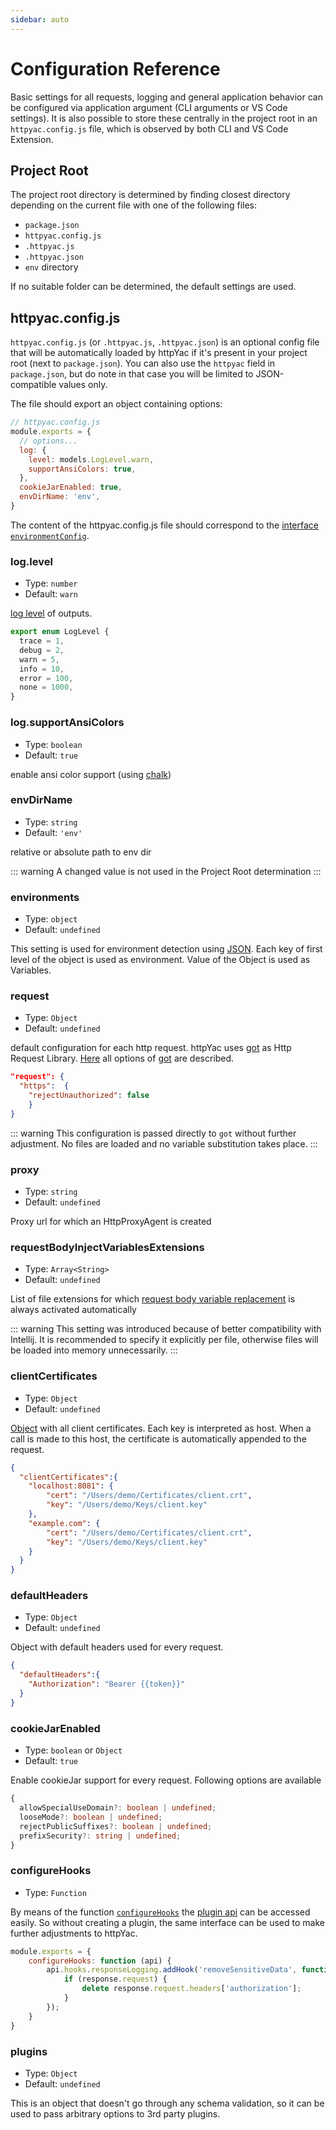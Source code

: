 ```yaml
---
sidebar: auto
---
```


# Configuration Reference

Basic settings for all requests, logging and general application behavior can be configured via application argument (CLI arguments or VS Code settings). It is also possible to store these centrally in the project root  in an `httpyac.config.js` file, which is observed by both CLI and VS Code Extension.


## Project Root

The project root directory is determined by finding closest directory depending on the current file with one of the following files:

* `package.json`
* `httpyac.config.js`
* `.httpyac.js`
* `.httpyac.json`
* `env` directory

If no suitable folder can be determined, the default settings are used.

## httpyac.config.js

`httpyac.config.js` (or `.httpyac.js`, `.httpyac.json`) is an optional config file that will be automatically loaded by httpYac if it's present in your project root (next to `package.json`). You can also use the `httpyac` field in `package.json`, but do note in that case you will be limited to JSON-compatible values only.

The file should export an object containing options:

``` js
// httpyac.config.js
module.exports = {
  // options...
  log: {
    level: models.LogLevel.warn,
    supportAnsiColors: true,
  },
  cookieJarEnabled: true,
  envDirName: 'env',
}
```

The content of the httpyac.config.js file should correspond to the [interface `environmentConfig`](https://github.com/AnWeber/httpyac/blob/main/src/models/environmentConfig.ts).

### log.level

- Type: `number`
- Default: `warn`

[log level](https://github.com/AnWeber/httpyac/blob/main/src/models/logHandler.ts#L4-L11) of outputs.

```ts
export enum LogLevel {
  trace = 1,
  debug = 2,
  warn = 5,
  info = 10,
  error = 100,
  none = 1000,
}
```

### log.supportAnsiColors

- Type: `boolean`
- Default: `true`

enable ansi color support (using [chalk](https://github.com/chalk/chalk))

### envDirName

- Type: `string`
- Default: `'env'`

relative or absolute path to env dir

::: warning
A changed value is not used in the Project Root determination
:::

### environments

- Type: `object`
- Default: `undefined`

This setting is used for environment detection using [JSON](/guide/environments.html#json). Each key of first level of the object is used as environment. Value of the Object is used as Variables.

### request

- Type: `Object`
- Default: `undefined`

default configuration for each http request. httpYac uses [got](https://github.com/sindresorhus/got) as Http Request Library. [Here](https://github.com/sindresorhus/got/blob/main/documentation/2-options.md) all options of [got](https://github.com/sindresorhus/got) are described.

```json
"request": {
  "https":  {
    "rejectUnauthorized": false
    }
}
```
::: warning
This configuration is passed directly to `got` without further adjustment. No files are loaded and no variable substitution takes place.
:::

### proxy

- Type: `string`
- Default: `undefined`

Proxy url for which an HttpProxyAgent is created

### requestBodyInjectVariablesExtensions

- Type: `Array<String>`
- Default: `undefined`

List of file extensions for which [request body variable replacement](/guide/request/request-body) is always activated automatically

::: warning
This setting was introduced because of better compatibility with Intellij. It is recommended to specify it explicitly per file, otherwise files will be loaded into memory unnecessarily.
:::

### clientCertificates

- Type: `Object`
- Default: `undefined`

[Object](https://github.com/AnWeber/httpyac/blob/main/src/models/clientCertifcateOptions.ts) with all client certificates. Each key is interpreted as host. When a call is made to this host, the certificate is automatically appended to the request.

```json
{
  "clientCertificates":{
    "localhost:8081": {
        "cert": "/Users/demo/Certificates/client.crt",
        "key": "/Users/demo/Keys/client.key"
    },
    "example.com": {
        "cert": "/Users/demo/Certificates/client.crt",
        "key": "/Users/demo/Keys/client.key"
    }
  }
}
```

### defaultHeaders

- Type: `Object`
- Default: `undefined`

Object with default headers used for every request.

```json
{
  "defaultHeaders":{
    "Authorization": "Bearer {{token}}"
  }
}
```

### cookieJarEnabled

- Type: `boolean` or `Object`
- Default: `true`

Enable cookieJar support for every request. Following options are available

```ts
{
  allowSpecialUseDomain?: boolean | undefined;
  looseMode?: boolean | undefined;
  rejectPublicSuffixes?: boolean | undefined;
  prefixSecurity?: string | undefined;
}
```


### configureHooks

- Type: `Function`

By means of the function [`configureHooks`](https://github.com/AnWeber/httpyac/blob/main/src/models/environmentConfig.ts#L35) the [plugin api](/plugins/plugin-api/) can be accessed easily. So without creating a plugin, the same interface can be used to make further adjustments to httpYac.

```js
module.exports = {
	configureHooks: function (api) {
		api.hooks.responseLogging.addHook('removeSensitiveData', function (response) {
			if (response.request) {
				delete response.request.headers['authorization'];
			}
		});
	}
}
```

### plugins

- Type: `Object`
- Default: `undefined`

This is an object that doesn't go through any schema validation, so it can be used to pass arbitrary options to 3rd party plugins.

